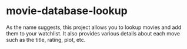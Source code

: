 # movie-database-lookup
As the name suggests, this project allows you to lookup movies and add them to your watchlist. It also provides various details about each move such as the title, rating, plot, etc.

